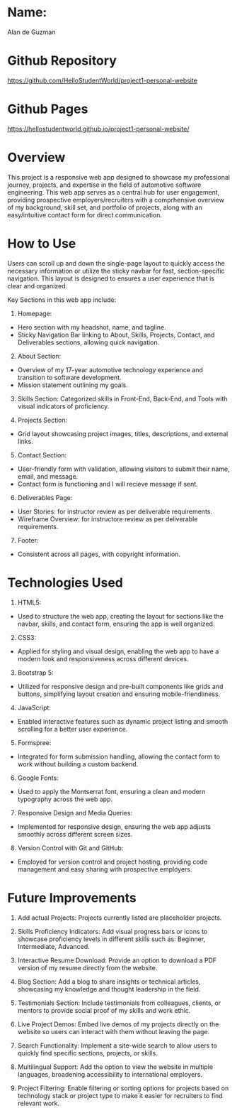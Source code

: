# Name: 
Alan de Guzman

# Github Repository
https://github.com/HelloStudentWorld/project1-personal-website

# Github Pages
https://hellostudentworld.github.io/project1-personal-website/

# Overview
This project is a responsive web app designed to showcase my professional journey, projects, and expertise in the field of automotive software engineering. This web app serves as a central hub for user engagement, providing prospective employers/recruiters with a comprhensive overview of my background, skill set, and portfolio of projects, along with an easy/intuitive contact form for direct communication.

# How to Use
Users can scroll up and down the single-page layout to quickly access the necessary information or utilize the sticky navbar for fast, section-specific navigation. This layout is designed to ensures a user experience that is clear and organized.

Key Sections in this web app include:
1. Homepage:
- Hero section with my headshot, name, and tagline.
- Sticky Navigation Bar linking to About, Skills, Projects, Contact, and Deliverables sections, allowing quick navigation.

2. About Section:
- Overview of my 17-year automotive technology experience and transition to software development.
- Mission statement outlining my goals.

3. Skills Section:
Categorized skills in Front-End, Back-End, and Tools with visual indicators of proficiency.

4. Projects Section:
- Grid layout showcasing project images, titles, descriptions, and external links.

5. Contact Section:
- User-friendly form with validation, allowing visitors to submit their name, email, and message.
- Contact form is functioning and I will recieve message if sent.

6. Deliverables Page:
- User Stories: for instructor review as per deliverable requirements.
- Wireframe Overview: for instructore review as per deliverable requirements.

7. Footer:
- Consistent across all pages, with copyright information.

# Technologies Used
1. HTML5:
- Used to structure the web app, creating the layout for sections like the navbar, skills, and contact form, ensuring the app is well organized.

2. CSS3:
- Applied for styling and visual design, enabling the web app to have a modern look and responsiveness across different devices.

3. Bootstrap 5:
- Utilized for responsive design and pre-built components like grids and buttons, simplifying layout creation and ensuring mobile-friendliness.

4. JavaScript:
- Enabled interactive features such as dynamic project listing and smooth scrolling for a better user experience.

5. Formspree:
- Integrated for form submission handling, allowing the contact form to work without building a custom backend.

6. Google Fonts:
- Used to apply the Montserrat font, ensuring a clean and modern typography across the web app.

7. Responsive Design and Media Queries:
- Implemented for responsive design, ensuring the web app adjusts smoothly across different screen sizes.

8. Version Control with Git and GitHub:
- Employed for version control and project hosting, providing code management and easy sharing with prospective employers.

# Future Improvements
1. Add actual Projects: Projects currently listed are placeholder projects.

2. Skills Proficiency Indicators: Add visual progress bars or icons to showcase proficiency levels in different skills such as: Beginner, Intermediate, Advanced.

3. Interactive Resume Download: Provide an option to download a PDF version of my resume directly from the website.

4. Blog Section: Add a blog to share insights or technical articles, showcasing my knowledge and thought leadership in the field.

5. Testimonials Section: Include testimonials from colleagues, clients, or mentors to provide social proof of my skills and work ethic.

6. Live Project Demos: Embed live demos of my projects directly on the website so users can interact with them without leaving the page.

7. Search Functionality: Implement a site-wide search to allow users to quickly find specific sections, projects, or skills.

8. Multilingual Support: Add the option to view the website in multiple languages, broadening accessibility to international employers.

9. Project Filtering: Enable filtering or sorting options for projects based on technology stack or project type to make it easier for recruiters to find relevant work.
